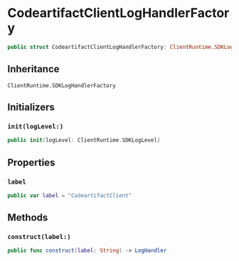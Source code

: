 # CodeartifactClientLogHandlerFactory

``` swift
public struct CodeartifactClientLogHandlerFactory: ClientRuntime.SDKLogHandlerFactory 
```

## Inheritance

`ClientRuntime.SDKLogHandlerFactory`

## Initializers

### `init(logLevel:)`

``` swift
public init(logLevel: ClientRuntime.SDKLogLevel) 
```

## Properties

### `label`

``` swift
public var label = "CodeartifactClient"
```

## Methods

### `construct(label:)`

``` swift
public func construct(label: String) -> LogHandler 
```
